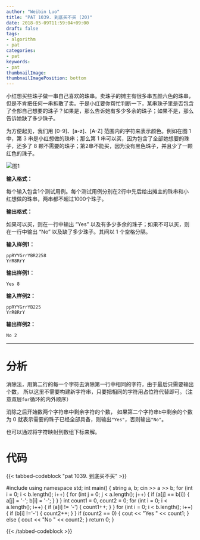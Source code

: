```yaml
---
author: "Weibin Luo"
title: "PAT 1039. 到底买不买 (20)"
date: 2018-05-09T11:59:04+09:00
draft: false
tags:
- algorithm
- pat
categories:
- pat
keywords:
- pat
thumbnailImage:
thumbnailImagePosition: bottom
---
```

小红想买些珠子做一串自己喜欢的珠串。卖珠子的摊主有很多串五颜六色的珠串，但是不肯把任何一串拆散了卖。于是小红要你帮忙判断一下，某串珠子里是否包含了全部自己想要的珠子？如果是，那么告诉她有多少多余的珠子；如果不是，那么告诉她缺了多少珠子。

为方便起见，我们用 [0-9]、[a-z]、[A-Z] 范围内的字符来表示颜色。例如在图 1中，第 3 串是小红想做的珠串；那么第 1 串可以买，因为包含了全部她想要的珠子，还多了 8 颗不需要的珠子；第2串不能买，因为没有黑色珠子，并且少了一颗红色的珠子。
<!--more-->

![图1](http://res.cloudinary.com/luoweibinb/image/upload/v1525834939/hugo/pat/b_1039.jpg)

**输入格式：**

每个输入包含1个测试用例。每个测试用例分别在2行中先后给出摊主的珠串和小红想做的珠串，两串都不超过1000个珠子。

**输出格式：**

如果可以买，则在一行中输出 “Yes” 以及有多少多余的珠子；如果不可以买，则在一行中输出 “No” 以及缺了多少珠子。其间以 1 个空格分隔。

**输入样例1：**
```
ppRYYGrrYBR2258
YrR8RrY
```
**输出样例1：**
```
Yes 8
```
**输入样例2：**
```
ppRYYGrrYB225
YrR8RrY
```
**输出样例2：**
```
No 2
```
---
# 分析

消除法，用第二行的每一个字符去消除第一行中相同的字符，由于最后只需要输出个数，
所以这里不需要构建新字符串，只要把相同的字符用占位符代替即可。（注意双层`for`循环的内外顺序）

消除之后开始数两个字符串中剩余字符的个数，
如果第二个字符串`b`中剩余的个数为 0 就表示需要的珠子已经全部具备，则输出`"Yes"`，否则输出`"No"`。

也可以通过将字符映射到数组下标来解。

# 代码

{{< tabbed-codeblock "pat 1039. 到底买不买" >}}
<!-- tab cpp -->
#include <iostream>
using namespace std;
int main() {
    string a, b;
    cin >> a >> b;
    for (int i = 0; i < b.length(); i++) {
        for (int j = 0; j < a.length(); j++) {
            if (a[j] == b[i]) {
                a[j] = '-';
                b[i] = '-';
            }
        }
    }
    int count1 = 0, count2 = 0;
    for (int i = 0; i < a.length(); i++) {
        if (a[i] != '-') {
            count1++;
        }
    }
    for (int i = 0; i < b.length(); i++) {
        if (b[i] !='-') {
            count2++;
        }
    }
    if (count2 == 0) {
        cout << "Yes " << count1;
    } else {
        cout << "No " << count2;
    }
    return 0;
}
<!-- endtab -->
{{< /tabbed-codeblock >}}
